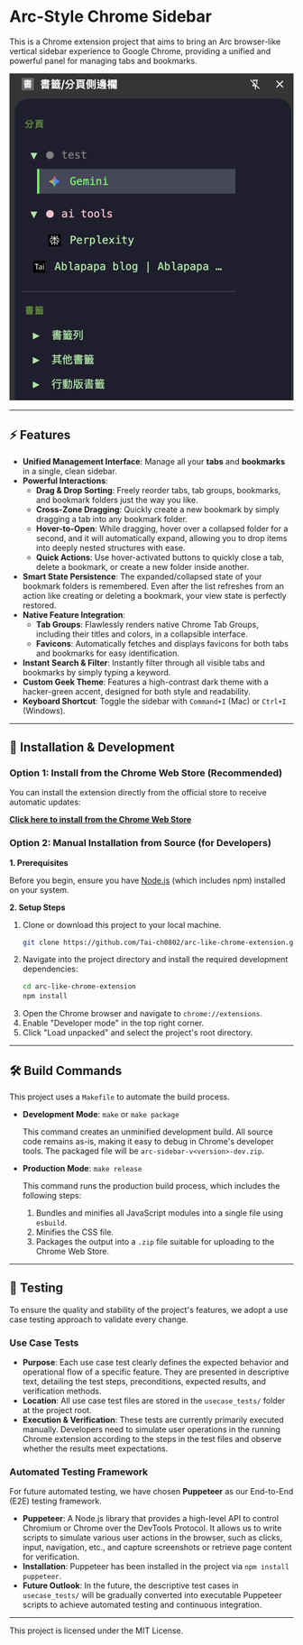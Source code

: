 # Arc-Style Chrome Sidebar

This is a Chrome extension project that aims to bring an Arc browser-like vertical sidebar experience to Google Chrome, providing a unified and powerful panel for managing tabs and bookmarks.

![Project Screenshot](screenshot.png)

---

## ⚡ Features

* **Unified Management Interface**: Manage all your **tabs** and **bookmarks** in a single, clean sidebar.
* **Powerful Interactions**:
    * **Drag & Drop Sorting**: Freely reorder tabs, tab groups, bookmarks, and bookmark folders just the way you like.
    * **Cross-Zone Dragging**: Quickly create a new bookmark by simply dragging a tab into any bookmark folder.
    * **Hover-to-Open**: While dragging, hover over a collapsed folder for a second, and it will automatically expand, allowing you to drop items into deeply nested structures with ease.
    * **Quick Actions**: Use hover-activated buttons to quickly close a tab, delete a bookmark, or create a new folder inside another.
* **Smart State Persistence**: The expanded/collapsed state of your bookmark folders is remembered. Even after the list refreshes from an action like creating or deleting a bookmark, your view state is perfectly restored.
* **Native Feature Integration**:
    * **Tab Groups**: Flawlessly renders native Chrome Tab Groups, including their titles and colors, in a collapsible interface.
    * **Favicons**: Automatically fetches and displays favicons for both tabs and bookmarks for easy identification.
* **Instant Search & Filter**: Instantly filter through all visible tabs and bookmarks by simply typing a keyword.
* **Custom Geek Theme**: Features a high-contrast dark theme with a hacker-green accent, designed for both style and readability.
* **Keyboard Shortcut**: Toggle the sidebar with `Command+I` (Mac) or `Ctrl+I` (Windows).

---

## 🚀 Installation & Development

### Option 1: Install from the Chrome Web Store (Recommended)

You can install the extension directly from the official store to receive automatic updates:

[**Click here to install from the Chrome Web Store**](https://chromewebstore.google.com/detail/beoonblekmppafnjppedgpgfngghebji?utm_source=item-share-cb)

### Option 2: Manual Installation from Source (for Developers)

**1. Prerequisites**

Before you begin, ensure you have [Node.js](https://nodejs.org/) (which includes npm) installed on your system.

**2. Setup Steps**

1.  Clone or download this project to your local machine.
    ```bash
    git clone https://github.com/Tai-ch0802/arc-like-chrome-extension.git
    ```
2.  Navigate into the project directory and install the required development dependencies:
    ```bash
    cd arc-like-chrome-extension
    npm install
    ```
3.  Open the Chrome browser and navigate to `chrome://extensions`.
4.  Enable "Developer mode" in the top right corner.
5.  Click "Load unpacked" and select the project's root directory.

---

## 🛠️ Build Commands

This project uses a `Makefile` to automate the build process.

*   **Development Mode**: `make` or `make package`

    This command creates an unminified development build. All source code remains as-is, making it easy to debug in Chrome's developer tools. The packaged file will be `arc-sidebar-v<version>-dev.zip`.

*   **Production Mode**: `make release`

    This command runs the production build process, which includes the following steps:
    1.  Bundles and minifies all JavaScript modules into a single file using `esbuild`.
    2.  Minifies the CSS file.
    3.  Packages the output into a `.zip` file suitable for uploading to the Chrome Web Store.

---

## 🧪 Testing

To ensure the quality and stability of the project's features, we adopt a use case testing approach to validate every change.

### Use Case Tests

*   **Purpose**: Each use case test clearly defines the expected behavior and operational flow of a specific feature. They are presented in descriptive text, detailing the test steps, preconditions, expected results, and verification methods.
*   **Location**: All use case test files are stored in the `usecase_tests/` folder at the project root.
*   **Execution & Verification**: These tests are currently primarily executed manually. Developers need to simulate user operations in the running Chrome extension according to the steps in the test files and observe whether the results meet expectations.

### Automated Testing Framework

For future automated testing, we have chosen **Puppeteer** as our End-to-End (E2E) testing framework.

*   **Puppeteer**: A Node.js library that provides a high-level API to control Chromium or Chrome over the DevTools Protocol. It allows us to write scripts to simulate various user actions in the browser, such as clicks, input, navigation, etc., and capture screenshots or retrieve page content for verification.
*   **Installation**: Puppeteer has been installed in the project via `npm install puppeteer`.
*   **Future Outlook**: In the future, the descriptive test cases in `usecase_tests/` will be gradually converted into executable Puppeteer scripts to achieve automated testing and continuous integration.

---

This project is licensed under the MIT License.